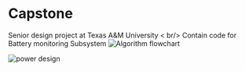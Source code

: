 # Capstone
Senior design project at Texas A&amp;M University
< br/> Contain code for Battery monitoring Subsystem
![Algorithm flowchart](https://user-images.githubusercontent.com/98476895/188728023-193f8e73-f535-4c23-8602-f33c042d1e49.png)

![power design](https://user-images.githubusercontent.com/98476895/188728167-666610f4-0565-45af-84f6-e0630a6005f5.png)
